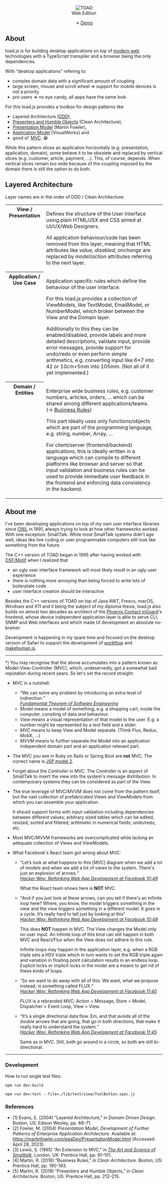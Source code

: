 <p align="center">
   <img src="https://markandre13.github.io/toad.js/toad.gif" alt="TOAD" /><br />
   Web Edition
</p>

<p align="center">
  → <a href="https://markandre13.github.io/toad.js/">Demo</a>
</p>

## About

toad.js is for building desktop applications on top of [modern web](https://modern-web.dev/)
technologies with a TypeScript transpiler and a browser being the only dependencies.

With <q>desktop applications</q> refering to:

* complex domain data with a significant amount of coupling
* large screen, mouse and scroll wheel ⇒ support for mobile devices is not a priority
* pro users ⇒ no eye candy, all apps have the same look

For this toad.js provides a toolbox for design patterns like

* Layered Architecture (<a href="#ref1">DDD</a>),
* <a href="#ref5">Presenters and Humble Objects</a> (Clean Architecture),
* <a href="#ref2">Presentation Model</a> (Martin Fowler),
* <a href="#ref3">Application Model</a> (VisualWorks) and
* good ol' <a href="#asterisk">MVC</a>. 😁

While this pattern slices an application horizontally (e.g. presentation, application, domain),
some believe it to be obsolete and replaced by vertical slices (e.g. customer, article, payment, ...).
This, of course, depends. When vertical slices remain too wide because of the coupling imposed
by the domain there is still the option to do both.

## Layered Architecture

Layer names are in the order of DDD / Clean Architecture:

<table>
  <tr>
    <th valign="top">View / Presentation</th>
    <td>
      <p>
        Defines the structure of the User Interface using plain HTML/JSX and CSS aimed at
        UI/UX/Web Designers.
      </p>
      <p>
        All application behaviour/code has been removed from this layer, meaning that
        HTML attributes like <i>value</i>, <i>disabled</i>, <i>onchange</i> are replaced
        by <i>model</i>/<i>action</i> attributes referring to the next layer.
      </p>
    </td>
    <td></td>
  </tr>
  <tr>
    <th valign="top">Application / Use Case</th>
    <td>
      <p>
        Application specific rules which define the behaviour of the user interface.
      </p>
      <p>
        For this toad.js provides a collection of ViewModels, like TextModel, EmailModel,
        or NumberModel, which broker between the View and the Domain layer.
      </p>
      <p>
        Additionally to this they can be enabled/disabled, provide labels and more detailed descriptions, validate input, provide error messages, provide support for undo/redo
        or even perform simple arithmetics, e.g. converting input like 6*7 into 42 or
        10cm+5mm into 105mm. (Not all of it yet implemented.)
      </p>
    </td>
  </tr>
  <tr>
    <th valign="top">Domain / Entities</th>
    <td>
        <p>
            Enterprise wide business rules, e.g. customer numbers, articles, orders, ... 
            which can be shared among different applications/teams. (→ <a href="#ref4">Business Rules</a>)
        </p>
        <p>
            This part ideally uses only functions/objects which are part of the
            programming language, e.g. string, number, Array, ...
        </p>
        <p>
            For client/server (frontend/backend) applications, this is ideally written
            in a language which can compile to different platforms like browser and
            server so that input validation and business rules can be used to provide
            immediate user feedback in the frontend and enforcing data consistency in
            the backend.
        </p>
    </td>
  </tr>
</table>

## About me

I've been developing applications on top of my own user interface libraries since [OWL](https://en.wikipedia.org/wiki/Object_Windows_Library) in 1991, always trying to look at how other frameworks worked. With one exception: SmallTalk. While most SmallTalk systems didn't age well, ideas like
live coding or user programmable computers still look like something from the future.

The C++ version of TOAD began in 1995 after having worked with [OSF/Motif](https://en.wikipedia.org/wiki/Motif_(software)) when I realized that

* an ugly user interface framework will most likely result in an ugly user experience
* there is nothing more annoying than being forced to write lots of boilerplate code
* user interface creation should be interactive

Besides the C++ versions of TOAD on top of Java AWT, Fresco, macOS, Windows and X11 and it being the subject of my diploma thesis, toad.js also builds on almost two decades as architect of the [Phoenix Contact mGuard](http://help.mguard.com/)'s frontend, whose device independent application layer is able to serve CLI, SNMP and Web interfaces and which made UI development an absolute no-brainer.

Development is happening in my spare time and focused on the desktop version of Safari to support the development of [workflow](https://github.com/markandre13/workflow#readme) and [makehuman.js](https://github.com/markandre13/makehuman.js#readme).

<hr/>

<a id="asterisk">*</a>) You may recognise that the above accumulates into a pattern known as
Model-View-Controller (MVC), which, undeservedly, got a somewhat bad reputation during recent
years. So let's set the record straight:

* MVC in a nutshell:

  * <q>We can solve any problem by introducing an extra level of indirection.</q><br />
  <cite>[Fundamental Theorem of Software Engineering](https://en.wikipedia.org/wiki/Fundamental_theorem_of_software_engineering)<cite>
  * _Model_ means a model of something, e.g. a shopping cart, inside the computer,
    consiting of data *and* behaviour.
  * _View_ means a visual representation of that model to the user. E.g. a number might be
    represented by a text field and a slider.
  * _MVC_ means to keep View and Model separate. (Think Flux, Redux, MobX, ...)
  * _MVVM_ means to further separate the Model into an application independent domain part
    and an application relevant part.
  
* The MVC you see in Ruby on Rails or Spring Boot are **not** MVC.
  The correct name is [JSP model 2](https://en.wikipedia.org/wiki/JSP_model_2_architecture).

* Forget about the _Controller_ in MVC. The _Controller_ is an aspect of SmallTalk to
  insert the view into the system's message distribution. In contemporary systems they can be
  considered as part of the View.

* The true leverage of MVC/MVVM does not come from the pattern itself, but the vast collection of
  prefabricated Views and ViewModels from which you can assemble your application.

  It should support forms with input validation including dependencies between different values;
  arbitrary sized tables which can be edited, resized, sorted and filtered; arithmetic in numerical
  fields; undo/redo, etc.

* Most MVC/MVVM frameworks are overcomplicated while lacking an adequate collection of Views
  and ViewModels.

* What Facebook's React team got wrong about MVC:

  * <q>Let’s look at what happens to this [MVC] diagram when we add a lot of models and when we add
    a lot of views to the system. There's just an explosion of arrows.</q><br />
    <cite>[Hacker Way: Rethinking Web App Development at Facebook 10:49](https://youtu.be/nYkdrAPrdcw?t=649)</cite>

    What the React team shows here is **NOT** MVC.

  * <q>And if you just look at these arrows, can you tell if there's an infinite loop here?
    Where, you know, the model triggers something in the view and the view triggers something in
    a different model. It goes in a cycle. It’s really hard to tell just by looking at this</q><br />
    <cite>[Hacker Way: Rethinking Web App Development at Facebook 10:49](https://youtu.be/nYkdrAPrdcw?t=649)</cite>

    This does **NOT** happen in MVC. The View changes the Model only on user input. An infinite loop
    of this kind can still happen in both MVC and React/Flux when the View does not adhere to this
    rule.

    Infinite loops may happen in the application layer, e.g. when a RGB triple sets a HSV triple
    which in turn wants to set the RGB triple again and variation in floating point calculation
    results in an endless loop. Explicit locks or implicit locks in the model are a means to get
    rid of these kinds of loops.

  * <q>So we want to do away with all of this. We want, what we propose instead, is something
    called FLUX.</q><br />
    <cite>[Hacker Way: Rethinking Web App Development at Facebook 11:40](https://youtu.be/nYkdrAPrdcw?t=700)</cite>

    FLUX is a rebranded MVC: Action = Message, Store = Model, Dispatcher = Event Loop, View = View.

   * <q>It’s a single directional data flow. Em, and that avoids all of the double arrows that
     are going, that go in both directions, that make it really hard to understand the system.</q><br />
     <cite>[Hacker Way: Rethinking Web App Development at Facebook 11:45](https://youtu.be/nYkdrAPrdcw?t=705)</cite>

     Same as in MVC. Still, both go around in a circle, so both are still bi-directional.

<hr/>

### Development

How to run single test files:

    npm run dev:build

    npm run dev:test --file=./lib/test/view/ToolButton.spec.js

### References

<ul>
    <li>
        <a id="ref1">[1]</a> Evans, E. (2004) “Layered Architecture,” in <i>Domain Driven Design</i>. Boston, US: Edison Wesley, pp. 68–71. 
    </li>
    <li>
        <a id="ref2">[2]</a> Fowler, M. (2004) <i>Presentation Model</i>, <i>Development of Further Patterns of Enterprise Application Architecture</i>. Available at: <a href="https://martinfowler.com/eaaDev/PresentationModel.html">https://martinfowler.com/eaaDev/PresentationModel.html</a> (Accessed: April 28, 2023). 
    </li>
    <li>
         <a id="ref3">[3]</a> Lewis, S. (1995) “An Extension to MVC,” in <i><a href="https://rmod-files.lille.inria.fr/FreeBooks/Art/artAdded174186187Final.pdf">The Art and Science of Smalltalk</a></i>. London, UK: Prentice Hall, pp. 91–101. 
    </li>
    <li>
         <a id="ref4">[4]</a> Martin, R. (2018) “Business Rules,” in <i>Clean Architecture</i>. Boston, US: Prentice Hall, pp. 190-193.
    </li>
    <li>
         <a id="ref5">[5]</a> Martin, R. (2018) “Presenters and Humble Objects,” in <i>Clean Architecture</i>. Boston, US: Prentice Hall, pp. 212–215.
    </li>
</ul>
